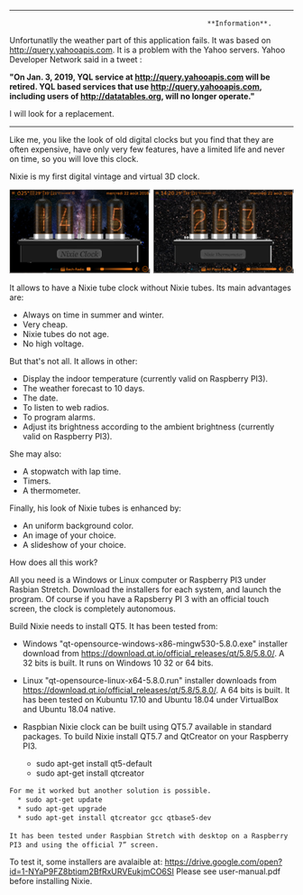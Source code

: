 

****************************************************************************************************************
                                                     **Information**.
Unfortunatlly the weather part of this application fails. It was based on http://query.yahooapis.com.
It is a problem with the Yahoo servers. Yahoo Developer Network said in a tweet :

**"On Jan. 3, 2019, YQL service at http://query.yahooapis.com will be retired. YQL based services that use http://query.yahooapis.com, 
including users of http://datatables.org, will no longer operate."**

I will look for a replacement.
****************************************************************************************************************

Like me, you like the look of old digital clocks but you find that they are often expensive,
have only very few features, have a limited life and never on time, so you will love this clock.

Nixie is my first digital vintage and virtual 3D clock.

![](readme-images/nixie.png)

It allows to have a Nixie tube clock without Nixie tubes. Its main advantages are:
- Always on time in summer and winter.
- Very cheap.
- Nixie tubes do not age.
- No high voltage.

But that's not all. It allows in other:
- Display the indoor temperature (currently valid on Raspberry PI3).
- The weather forecast to 10 days.
- The date.
- To listen to web radios.
- To program alarms.
- Adjust its brightness according to the ambient brightness (currently valid on Raspberry PI3).

She may also:
- A stopwatch with lap time.
- Timers.
- A thermometer.

Finally, his look of Nixie tubes is enhanced by:
- An uniform background color.
- An image of your choice.
- A slideshow of your choice.

How does all this work?

All you need is a Windows or Linux computer or Raspberry PI3 under Rasbian Stretch.
Download the installers for each system, and launch the program.
Of course if you have a Rapsberry PI 3 with an official touch screen, the clock is completely autonomous.

Build Nixie needs to install QT5. It has been tested from:
  - Windows "qt-opensource-windows-x86-mingw530-5.8.0.exe" installer download from https://download.qt.io/official_releases/qt/5.8/5.8.0/.
    A 32 bits is built. It runs on Windows 10 32 or 64 bits. 
	
  - Linux "qt-opensource-linux-x64-5.8.0.run" installer downloads from https://download.qt.io/official_releases/qt/5.8/5.8.0/.
    A 64 bits is built. It has been tested on Kubuntu 17.10 and Ubuntu 18.04 under VirtualBox and Ubuntu 18.04 native.
 
   - Raspbian Nixie clock can be built using QT5.7 available in standard packages.
     To build Nixie install QT5.7 and QtCreator on your Raspberry PI3.
      * sudo apt-get install qt5-default
      * sudo apt-get install qtcreator
	  
    For me it worked but another solution is possible.
      * sudo apt-get update
      * sudo apt-get upgrade
      * sudo apt-get install qtcreator gcc qtbase5-dev
	
    It has been tested under Raspbian Stretch with desktop on a Raspberry PI3 and using the official 7” screen.
	
To test it, some installers are avalaible at: https://drive.google.com/open?id=1-NYaP9FZ8btiqm2BfRxURVEukjmCO6SI
Please see user-manual.pdf before installing Nixie.









